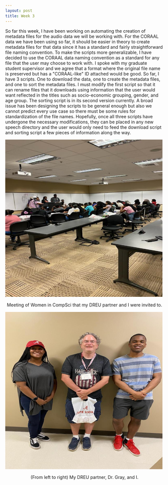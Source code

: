 ```yaml
---
layout: post
title: Week 3
---
```


So far this week, I have been working on automating the creation of metadata files for the audio data we will be working with. For the CORAAL data we have been using so far, it should be easier in theory to create
metadata files for that data since it has a standard and fairly straightforward file naming convention. To make the scripts more generalizable, I have decided to use the CORAAL data
naming convention as a standard for any file that the user may choose to work with. I spoke with my graduate student supervisor and we agree that a format where the original file name is preserved 
but has a "CORAAL-like" ID attached would be good. So far, I have 3 scripts. One to download the data, one to create the metadata files, and one to sort the metadata files. I must modify the first script so that it can rename 
files that it downloads using information that the user would want reflected in the titles such as socio-economic grouping, gender, and age group. The sorting script is in its second version currently. A broad issue has been
designing the scripts to be general enough but also we cannot predict every use case so there must be some rules for standardization of the file names. Hopefully, once all three scripts have undergone the necessary modifications, they can be placed in
any new speech directory and the user would only need to feed the download script and sorting script a few pieces of information along the way.

<img src="/images/IMG957261.jpg" alt="Meeting of Women in CompSci that my DREU partner and I were invited to." width="500" height="500"/>
<p align = "center">
Meeting of Women in CompSci that my DREU partner and I were invited to.
</p>

<img src="/images/IMG957264.jpg" alt="(From left to right) My DREU partner, Dr. Gray, and I." width="500" height="500"/>
<p align = "center">
(From left to right) My DREU partner, Dr. Gray, and I.
</p>
                                                                                                                 
                                                                                                                     
